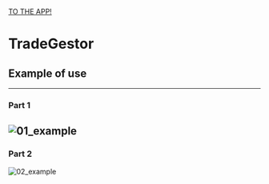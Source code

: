 <a href="http://tradegestor.herokuapp.com">TO THE APP!</a>

# TradeGestor
## Example of use
----------------------
### Part 1
![01_example](https://user-images.githubusercontent.com/95892143/182227648-2ee38402-f8e6-4933-b6b6-8c550bdf2f1d.png)
-----------
### Part 2
![02_example](https://user-images.githubusercontent.com/95892143/182227664-1073a43c-7ed3-41b9-b8ba-780d6ffa5e21.png)
